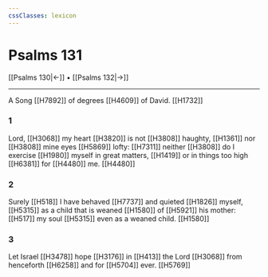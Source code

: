 ```yaml
---
cssClasses: lexicon
---
```

# Psalms 131

[[Psalms 130|←]] • [[Psalms 132|→]]

---

A Song [[H7892]] of degrees [[H4609]] of David. [[H1732]]

### 1
Lord, [[H3068]] my heart [[H3820]] is not [[H3808]] haughty, [[H1361]] nor [[H3808]] mine eyes [[H5869]] lofty: [[H7311]] neither [[H3808]] do I exercise [[H1980]] myself in great matters, [[H1419]] or in things too high [[H6381]] for [[H4480]] me. [[H4480]]

### 2
Surely [[H518]] I have behaved [[H7737]] and quieted [[H1826]] myself, [[H5315]] as a child that is weaned [[H1580]] of [[H5921]] his mother: [[H517]] my soul [[H5315]] even as a weaned child. [[H1580]]

### 3
Let Israel [[H3478]] hope [[H3176]] in [[H413]] the Lord [[H3068]] from henceforth [[H6258]] and for [[H5704]] ever. [[H5769]]